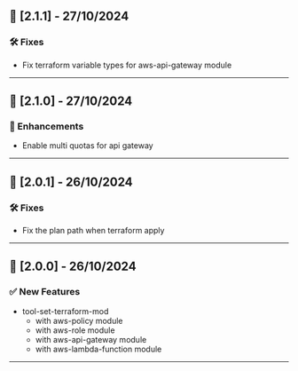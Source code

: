 ## 🚀 [2.1.1] - 27/10/2024

### 🛠️ Fixes

- Fix terraform variable types for aws-api-gateway module

---

## 🚀 [2.1.0] - 27/10/2024

### 🔄 Enhancements

- Enable multi quotas for api gateway

---

## 🚀 [2.0.1] - 26/10/2024

### 🛠️ Fixes

- Fix the plan path when terraform apply

---

## 🚀 [2.0.0] - 26/10/2024

### ✅ New Features

- tool-set-terraform-mod
    - with aws-policy module
    - with aws-role module
    - with aws-api-gateway module
    - with aws-lambda-function module

---
